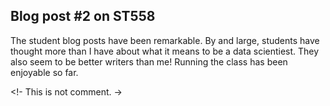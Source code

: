 ## Blog post \#2 on ST558
The student blog posts have been remarkable.  By and large, students have thought more than I have about what it means to be a data scientiest.  They also seem to be better writers than me!
Running the class has been enjoyable so far.
<!-- This is a comment. -->
<!- This is not comment. ->

